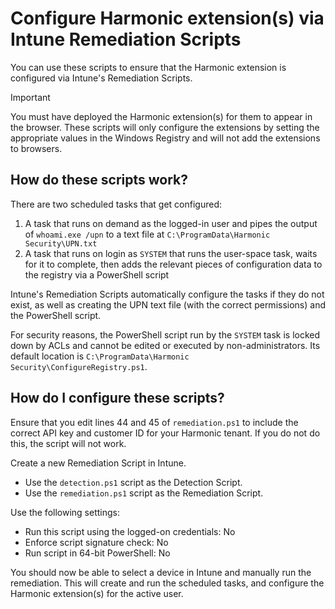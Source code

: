 # Configure Harmonic extension(s) via Intune Remediation Scripts
You can use these scripts to ensure that the Harmonic extension is configured via Intune's Remediation Scripts.

> [!IMPORTANT]
> You must have deployed the Harmonic extension(s) for them to appear in the browser. These scripts will only configure the extensions by setting the appropriate values in the Windows Registry and will not add the extensions to browsers.

## How do these scripts work?
There are two scheduled tasks that get configured:
1. A task that runs on demand as the logged-in user and pipes the output of `whoami.exe /upn` to a text file at `C:\ProgramData\Harmonic Security\UPN.txt`
2. A task that runs on login as `SYSTEM` that runs the user-space task, waits for it to complete, then adds the relevant pieces of configuration data to the registry via a PowerShell script

Intune's Remediation Scripts automatically configure the tasks if they do not exist, as well as creating the UPN text file (with the correct permissions) and the PowerShell script.

For security reasons, the PowerShell script run by the `SYSTEM` task is locked down by ACLs and cannot be edited or executed by non-administrators. Its default location is `C:\ProgramData\Harmonic Security\ConfigureRegistry.ps1`.

## How do I configure these scripts?
Ensure that you edit lines 44 and 45 of `remediation.ps1` to include the correct API key and customer ID for your Harmonic tenant. If you do not do this, the script will not work.

Create a new Remediation Script in Intune.

* Use the `detection.ps1` script as the Detection Script.
* Use the `remediation.ps1` script as the Remediation Script.

Use the following settings:
* Run this script using the logged-on credentials: No
* Enforce script signature check: No
* Run script in 64-bit PowerShell: No

You should now be able to select a device in Intune and manually run the remediation. This will create and run the scheduled tasks, and configure the Harmonic extension(s) for the active user.